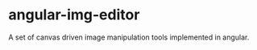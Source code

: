 angular-img-editor
==================

A set of canvas driven image manipulation tools implemented in angular.
